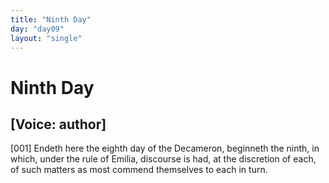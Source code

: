 ```yaml
---
title: "Ninth Day"
day: "day09"
layout: "single"
---
```

<div id="day09" ruler="emilia" type="Day">
 <h1>
  Ninth Day
 </h1>
 <p>
  <h2>
   [Voice: author]
  </h2>
 </p>
 <argument>
  <p>
   <a name="p09990001">
    [001]
   </a>
   Endeth here the eighth day of the Decameron, beginneth
 the ninth, in which, under the rule of Emilia, discourse
 is had, at the discretion of each, of such matters as
 most commend themselves to each in turn.
  </p>
 </argument>
</div>